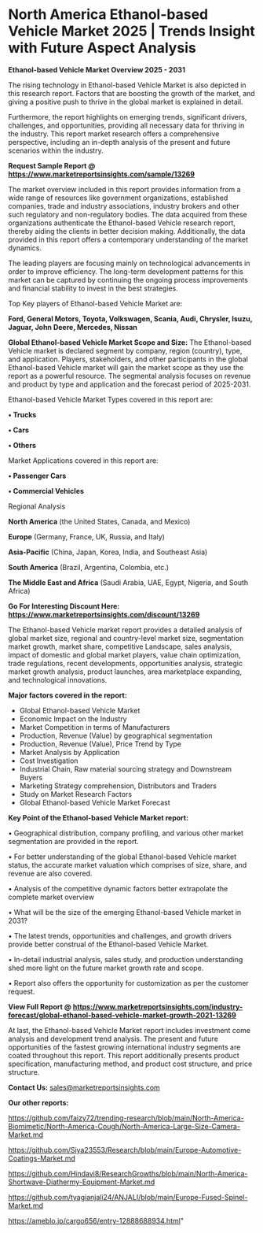  # North America Ethanol-based Vehicle Market 2025 | Trends Insight with Future Aspect Analysis

<Strong> Ethanol-based Vehicle Market Overview 2025 - 2031</strong>

The rising technology in Ethanol-based Vehicle Market is also depicted in this research report. Factors that are boosting the growth of the market, and giving a positive push to thrive in the global market is explained in detail.

Furthermore, the report highlights on emerging trends, significant drivers, challenges, and opportunities, providing all necessary data for thriving in the industry. This report market research offers a comprehensive perspective, including an in-depth analysis of the present and future scenarios within the industry.

<strong>Request Sample Report @ <a href=https://www.marketreportsinsights.com/sample/13269>https://www.marketreportsinsights.com/sample/13269</a></strong>

The market overview included in this report provides information from a wide range of resources like government organizations, established companies, trade and industry associations, industry brokers and other such regulatory and non-regulatory bodies. The data acquired from these organizations authenticate the Ethanol-based Vehicle research report, thereby aiding the clients in better decision making. Additionally, the data provided in this report offers a contemporary understanding of the market dynamics.

The leading players are focusing mainly on technological advancements in order to improve efficiency. The long-term development patterns for this market can be captured by continuing the ongoing process improvements and financial stability to invest in the best strategies.

Top Key players of Ethanol-based Vehicle Market are:

<strong>Ford, General Motors, Toyota, Volkswagen, Scania, Audi, Chrysler, Isuzu, Jaguar, John Deere, Mercedes, Nissan</strong>

<strong><b>Global Ethanol-based Vehicle Market Scope and Size:</b></strong>
The Ethanol-based Vehicle market is declared segment by company, region (country), type, and application. Players, stakeholders, and other participants in the global Ethanol-based Vehicle market will gain the market scope as they use the report as a powerful resource. The segmental analysis focuses on revenue and product by type and application and the forecast period of 2025-2031.

Ethanol-based Vehicle Market Types covered in this report are:

<strong>• Trucks

• Cars

• Others</strong>

Market Applications covered in this report are:

<strong>• Passenger Cars

• Commercial Vehicles</strong> 

Regional Analysis

<strong>North America</strong> (the United States, Canada, and Mexico)

<strong>Europe</strong> (Germany, France, UK, Russia, and Italy)

<strong>Asia-Pacific</strong> (China, Japan, Korea, India, and Southeast Asia)

<strong>South America</strong> (Brazil, Argentina, Colombia, etc.)

<strong>The Middle East and Africa</strong> (Saudi Arabia, UAE, Egypt, Nigeria, and South Africa)

<strong>Go For Interesting Discount Here: <a href=https://www.marketreportsinsights.com/discount/13269>https://www.marketreportsinsights.com/discount/13269</a></strong>

The Ethanol-based Vehicle market report provides a detailed analysis of global market size, regional and country-level market size, segmentation market growth, market share, competitive Landscape, sales analysis, impact of domestic and global market players, value chain optimization, trade regulations, recent developments, opportunities analysis, strategic market growth analysis, product launches, area marketplace expanding, and technological innovations.

<strong><b>Major factors covered in the report:</b></strong>
<ul>
  <li>Global Ethanol-based Vehicle Market </li>
  <li>Economic Impact on the Industry</li>
  <li>Market Competition in terms of Manufacturers</li>
  <li>Production, Revenue (Value) by geographical segmentation</li>
  <li>Production, Revenue (Value), Price Trend by Type</li>
  <li>Market Analysis by Application</li>
  <li>Cost Investigation</li>
  <li>Industrial Chain, Raw material sourcing strategy and Downstream Buyers</li>
  <li>Marketing Strategy comprehension, Distributors and Traders</li>
  <li>Study on Market Research Factors</li>
  <li>Global Ethanol-based Vehicle Market Forecast</li>
</ul>

<strong><b>Key Point of the Ethanol-based Vehicle Market report:</b></strong>

• Geographical distribution, company profiling, and various other market segmentation are provided in the report.

• For better understanding of the global Ethanol-based Vehicle market status, the accurate market valuation which comprises of size, share, and revenue are also covered.

• Analysis of the competitive dynamic factors better extrapolate the complete market overview

• What will be the size of the emerging Ethanol-based Vehicle market in 2031?

• The latest trends, opportunities and challenges, and growth drivers provide better construal of the Ethanol-based Vehicle Market.

• In-detail industrial analysis, sales study, and production understanding shed more light on the future market growth rate and scope.

• Report also offers the opportunity for customization as per the customer request.

<strong><b>View Full Report @ <a href=https://www.marketreportsinsights.com/industry-forecast/global-ethanol-based-vehicle-market-growth-2021-13269>https://www.marketreportsinsights.com/industry-forecast/global-ethanol-based-vehicle-market-growth-2021-13269</a></b></strong>


At last, the Ethanol-based Vehicle Market report includes investment come analysis and development trend analysis. The present and future opportunities of the fastest growing international industry segments are coated throughout this report. This report additionally presents product specification, manufacturing method, and product cost structure, and price structure.

<strong>Contact Us:</strong>
sales@marketreportsinsights.com

<strong>Our other reports:</strong>

<a href=https://github.com/faizy72/trending-research/blob/main/North-America-Biomimetic/North-America-Cough/North-America-Large-Size-Camera-Market.md>https://github.com/faizy72/trending-research/blob/main/North-America-Biomimetic/North-America-Cough/North-America-Large-Size-Camera-Market.md</a>

<a href=https://github.com/Siya23553/Research/blob/main/Europe-Automotive-Coatings-Market.md>https://github.com/Siya23553/Research/blob/main/Europe-Automotive-Coatings-Market.md</a>

<a href=https://github.com/Hindavi8/ResearchGrowths/blob/main/North-America-Shortwave-Diathermy-Equipment-Market.md>https://github.com/Hindavi8/ResearchGrowths/blob/main/North-America-Shortwave-Diathermy-Equipment-Market.md</a>

<a href=https://github.com/tyagianjali24/ANJALI/blob/main/Europe-Fused-Spinel-Market.md>https://github.com/tyagianjali24/ANJALI/blob/main/Europe-Fused-Spinel-Market.md</a>

<a href=https://ameblo.jp/cargo656/entry-12888688934.html>https://ameblo.jp/cargo656/entry-12888688934.html</a>"
